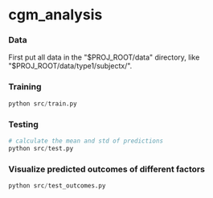 # cgm_analysis

### Data

First put all data in the "\$PROJ_ROOT/data" directory, like "\$PROJ_ROOT/data/type1/subjectx/".

### Training

```python
python src/train.py
```

### Testing

```python
# calculate the mean and std of predictions
python src/test.py
```

### Visualize predicted outcomes of different factors

```python
python src/test_outcomes.py
```

